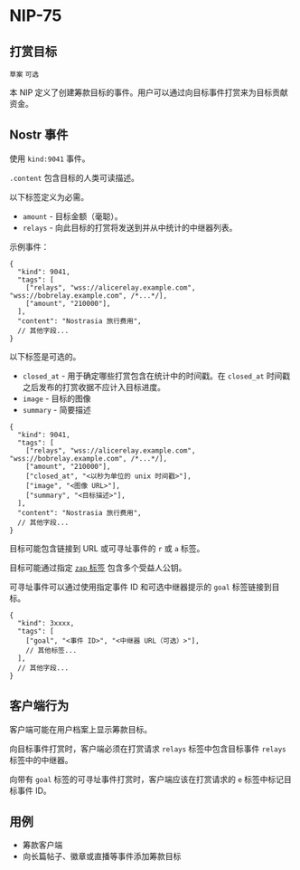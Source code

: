 NIP-75
======

打赏目标
---------

`草案` `可选`

本 NIP 定义了创建筹款目标的事件。用户可以通过向目标事件打赏来为目标贡献资金。

## Nostr 事件

使用 `kind:9041` 事件。

`.content` 包含目标的人类可读描述。

以下标签定义为必需。

- `amount` - 目标金额（毫聪）。
- `relays` - 向此目标的打赏将发送到并从中统计的中继器列表。

示例事件：

```jsonc
{
  "kind": 9041,
  "tags": [
    ["relays", "wss://alicerelay.example.com", "wss://bobrelay.example.com", /*...*/],
    ["amount", "210000"],
  ],
  "content": "Nostrasia 旅行费用",
  // 其他字段...
}
```

以下标签是可选的。

- `closed_at` - 用于确定哪些打赏包含在统计中的时间戳。在 `closed_at` 时间戳之后发布的打赏收据不应计入目标进度。
- `image` - 目标的图像
- `summary` - 简要描述

```jsonc
{
  "kind": 9041,
  "tags": [
    ["relays", "wss://alicerelay.example.com", "wss://bobrelay.example.com", /*...*/],
    ["amount", "210000"],
    ["closed_at", "<以秒为单位的 unix 时间戳>"],
    ["image", "<图像 URL>"],
    ["summary", "<目标描述>"],
  ],
  "content": "Nostrasia 旅行费用",
  // 其他字段...
}
```

目标可能包含链接到 URL 或可寻址事件的 `r` 或 `a` 标签。

目标可能通过指定 [`zap` 标签](57.md#appendix-g-zap-tag-on-other-events) 包含多个受益人公钥。

可寻址事件可以通过使用指定事件 ID 和可选中继器提示的 `goal` 标签链接到目标。

```jsonc
{
  "kind": 3xxxx,
  "tags": [
    ["goal", "<事件 ID>", "<中继器 URL（可选）>"],
    // 其他标签...
  ],
  // 其他字段...
}
```

## 客户端行为

客户端可能在用户档案上显示筹款目标。

向目标事件打赏时，客户端必须在打赏请求 `relays` 标签中包含目标事件 `relays` 标签中的中继器。

向带有 `goal` 标签的可寻址事件打赏时，客户端应该在打赏请求的 `e` 标签中标记目标事件 ID。

## 用例

- 筹款客户端
- 向长篇帖子、徽章或直播等事件添加筹款目标
